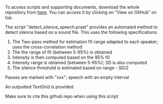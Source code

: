 To access scripts and supporting documents, download the whole repository from [here](https://github.com/JalalAl-Tamimi/Praat_Silence_Detection). You can access it by clicking on "View on GitHub" on top.

The script "detect_silence_speech.praat" provides an automated method to detect silence based on a sound file. 
This uses the following specifications:
1. The Two-pass method for estimation f0 range adapted to each speaker; uses the cross-correlation method
2. The the range of f0 (between 5-95%) is obtained
3. Intensity is then computed based on the 95% f0
4. Intensity range is obtained (between 5-95%); SD is also computed
5. The silence threshold is estimated based on range - SD/2

Pauses are marked with "xxx"; speech with an empty interval

An outputted TextGrid is provided.

Make sure to cite this github repo when using this script

